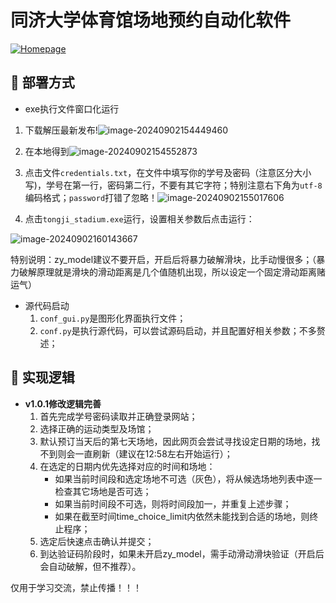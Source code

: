 # 同济大学体育馆场地预约自动化软件

[![Homepage](https://img.shields.io/badge/-Homepage-yellow)](https://www.zy66.online)

## 🤔 部署方式

- exe执行文件窗口化运行

1. 下载解压最新发布!![image-20240902154449460](https://github.com/user-attachments/assets/2af27c1d-4609-44ee-ba9e-e0a75f859023)


2. 在本地得到![image-20240902154552873](https://github.com/user-attachments/assets/9aed7505-52c5-4b4c-920d-da8f0a2973c9)

3. 点击文件`credentials.txt`，在文件中填写你的学号及密码（注意区分大小写)，学号在第一行，密码第二行，不要有其它字符；特别注意右下角为`utf-8`编码格式；`password`打错了忽略！![image-20240902155017606](https://github.com/user-attachments/assets/19bbfdf4-5c3c-409d-bf24-8f220fb32c97)

4. 点击`tongji_stadium.exe`运行，设置相关参数后点击运行：

![image-20240902160143667](https://github.com/user-attachments/assets/edf5916d-dd90-4f43-ae33-f5ac53bf7a17)


特别说明：zy_model建议不要开启，开启后将暴力破解滑块，比手动慢很多；（暴力破解原理就是滑块的滑动距离是几个值随机出现，所以设定一个固定滑动距离赌运气）



- 源代码启动
    1. `conf_gui.py`是图形化界面执行文件；
    2. `conf.py`是执行源代码，可以尝试源码启动，并且配置好相关参数；不多赘述；



## 🤔 实现逻辑
- **v1.0.1修改逻辑完善**
  1. 首先完成学号密码读取并正确登录网站；
  2. 选择正确的运动类型及场馆；
  3. 默认预订当天后的第七天场地，因此网页会尝试寻找设定日期的场地，找不到则会一直刷新（建议在12:58左右开始运行）；
  4. 在选定的日期内优先选择对应的时间和场地：
      - 如果当前时间段和选定场地不可选（灰色），将从候选场地列表中逐一检查其它场地是否可选；
     - 如果当前时间段不可选，则将时间段加一，并重复上述步骤；
     - 如果在截至时间time_choice_limit内依然未能找到合适的场地，则终止程序；
  5. 选定后快速点击确认并提交；
  6. 到达验证码阶段时，如果未开启zy_model，需手动滑动滑块验证（开启后会自动破解，但不推荐）。



仅用于学习交流，禁止传播！！！

